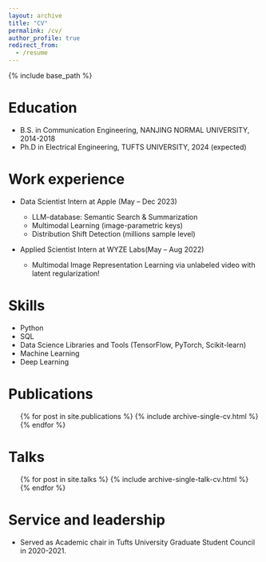```yaml
---
layout: archive
title: "CV"
permalink: /cv/
author_profile: true
redirect_from:
  - /resume
---
```


{% include base_path %}

Education
======
* B.S. in Communication Engineering, NANJING NORMAL UNIVERSITY, 2014-2018
* Ph.D in Electrical Engineering, TUFTS UNIVERSITY, 2024 (expected)

Work experience
======
* Data Scientist Intern at Apple (May – Dec 2023)
  * LLM-database: Semantic Search & Summarization
  * Multimodal Learning (image-parametric keys)
  * Distribution Shift Detection (millions sample level)
 
    
* Applied Scientist Intern at WYZE Labs(May – Aug 2022)
  * Multimodal Image Representation Learning via unlabeled video with latent regularization!


Skills
======
* Python
* SQL
* Data Science Libraries and Tools (TensorFlow, PyTorch, Scikit-learn)
* Machine Learning
* Deep Learning

Publications
======
  <ul>{% for post in site.publications %}
    {% include archive-single-cv.html %}
  {% endfor %}</ul>

Talks
======
  <ul>{% for post in site.talks %}
    {% include archive-single-talk-cv.html %}
  {% endfor %}</ul>

Service and leadership
======
* Served as Academic chair in Tufts University Graduate Student Council in 2020-2021.
